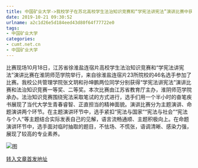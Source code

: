 ```yaml
---
title: 中国矿业大学->我校学子在苏北高校学生法治知识竞赛和“学宪法讲宪法”演讲比赛中获奖 | cumt.net.cn
date: 2019-10-21 09:30:52
urlname: a2c1d26e5d184eed43d80f64f77722e0
tags: 
- 中国矿业大学
categories:
- cumt.net.cn
- 中国矿业大学
---
```

比赛现场10月18日，江苏省徐淮盐连宿片高校学生法治知识竞赛和“学宪法讲宪法”演讲比赛在淮阴师范学院举行，来自徐淮盐连宿片23所院校的46名选手参加了比赛。我校公共管理学院张文玥和孙坤鹏两位同学分别获得“学宪法讲宪法”演讲比赛和法治知识竞赛一等奖、二等奖。本次比赛由江苏省教育厅主办，淮阴师范学院承办。法治知识竞赛围绕宪法采取笔试的方式进行，选手们用一个半小时的奋笔疾书展现了当代大学生青春睿智、正直担当的精神面貌。演讲比赛分为主题演讲、命题演讲两个环节。在主题演讲环节中，选手紧扣“宪法与国家”“宪法与社会”“宪法与个人”等主题结合实际发表自己的见解，语言流畅通顺、主题积极向上。在命题演讲环节中，选手面对临时抽取的题目，不怯场、不慌张，语调清晰、感染力强，展现了较高的专业素养。

![图](http://xwzx.cumt.edu.cn/_upload/article/images/d6/8e/342649a64619aec2150e4613cdd2/435119ff-9cf4-41dd-8df6-d40c5b4b1991.jpg)

[转入文章首发地址](http://xwzx.cumt.edu.cn/54/2c/c523a545836/page.htm)